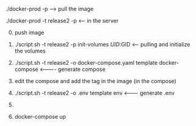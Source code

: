 
./docker-prod -p --> pull the image


./docker-prod -t release2 -p        <-- in the server


0)   push image 

1)   ./script.sh -t release2 -p init-volumes $UID:$GID <-- pulling and initialize the volumes

2)   ./script.sh -t release2 -o docker-compose.yaml template docker-compose    <---- generate compose

3)   edit the compose and add the tag in the image (in the compose)

4)   ./script.sh -t release2 -o .env template env   <--- generate .env

5)

5)   docker-compose up


